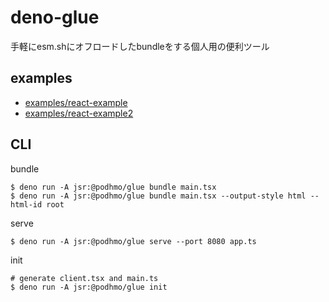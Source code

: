 # deno-glue

手軽にesm.shにオフロードしたbundleをする個人用の便利ツール

## examples

- [examples/react-example](https://github.com/podhmo/deno-glue/tree/main/examples/react-example)
- [examples/react-example2](https://github.com/podhmo/deno-glue/tree/main/examples/react-example2)

## CLI

bundle

```console
$ deno run -A jsr:@podhmo/glue bundle main.tsx
$ deno run -A jsr:@podhmo/glue bundle main.tsx --output-style html --html-id root
```

serve

```console
$ deno run -A jsr:@podhmo/glue serve --port 8080 app.ts
```

init

```console
# generate client.tsx and main.ts
$ deno run -A jsr:@podhmo/glue init
```

